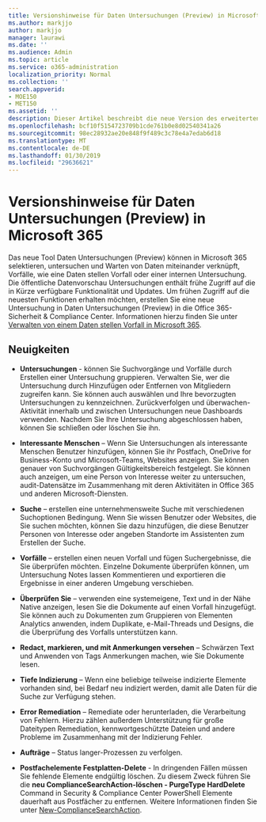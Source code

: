 ```yaml
---
title: Versionshinweise für Daten Untersuchungen (Preview) in Microsoft 365
ms.author: markjjo
author: markjjo
manager: laurawi
ms.date: ''
ms.audience: Admin
ms.topic: article
ms.service: o365-administration
localization_priority: Normal
ms.collection: ''
search.appverid:
- MOE150
- MET150
ms.assetid: ''
description: Dieser Artikel beschreibt die neue Version des erweiterten eDiscovery (Preview) in Microsoft 365.
ms.openlocfilehash: bcf10f5154723709b1cde761b0e8d02540341a26
ms.sourcegitcommit: 98ec28932ae20e848f9f489c3c78e4a7edab6d18
ms.translationtype: MT
ms.contentlocale: de-DE
ms.lasthandoff: 01/30/2019
ms.locfileid: "29636621"
---
```

# <a name="release-notes-for-data-investigations-preview-in-microsoft-365"></a>Versionshinweise für Daten Untersuchungen (Preview) in Microsoft 365

Das neue Tool Daten Untersuchungen (Preview) können in Microsoft 365 selektieren, untersuchen und Warten von Daten miteinander verknüpft, Vorfälle, wie eine Daten stellen Vorfall oder einer internen Untersuchung. Die öffentliche Datenvorschau Untersuchungen enthält frühe Zugriff auf die in Kürze verfügbare Funktionalität und Updates. Um frühen Zugriff auf die neuesten Funktionen erhalten möchten, erstellen Sie eine neue Untersuchung in Daten Untersuchungen (Preview) in die Office 365-Sicherheit & Compliance Center. Informationen hierzu finden Sie unter [Verwalten von einem Daten stellen Vorfall in Microsoft 365](manage-data-spillage-incidents.md).

## <a name="whats-new"></a>Neuigkeiten 

- **Untersuchungen** - können Sie Suchvorgänge und Vorfälle durch Erstellen einer Untersuchung gruppieren. Verwalten Sie, wer die Untersuchung durch Hinzufügen oder Entfernen von Mitgliedern zugreifen kann.  Sie können auch auswählen und Ihre bevorzugten Untersuchungen zu kennzeichnen. Zurückverfolgen und überwachen-Aktivität innerhalb und zwischen Untersuchungen neue Dashboards verwenden. Nachdem Sie Ihre Untersuchung abgeschlossen haben, können Sie schließen oder löschen Sie ihn.

- **Interessante Menschen** – Wenn Sie Untersuchungen als interessante Menschen Benutzer hinzufügen, können Sie ihr Postfach, OneDrive for Business-Konto und Microsoft-Teams, Websites anzeigen. Sie können genauer von Suchvorgängen Gültigkeitsbereich festgelegt. Sie können auch anzeigen, um eine Person von Interesse weiter zu untersuchen, audit-Datensätze im Zusammenhang mit deren Aktivitäten in Office 365 und anderen Microsoft-Diensten.

- **Suche** – erstellen eine unternehmensweite Suche mit verschiedenen Suchoptionen Bedingung. Wenn Sie wissen Benutzer oder Websites, die Sie suchen möchten, können Sie dazu hinzufügen, die diese Benutzer Personen von Interesse oder angeben Standorte im Assistenten zum Erstellen der Suche. 

- **Vorfälle** – erstellen einen neuen Vorfall und fügen Suchergebnisse, die Sie überprüfen möchten. Einzelne Dokumente überprüfen können, um Untersuchung Notes lassen Kommentieren und exportieren die Ergebnisse in einer anderen Umgebung verschieben. 

- **Überprüfen Sie** – verwenden eine systemeigene, Text und in der Nähe Native anzeigen, lesen Sie die Dokumente auf einen Vorfall hinzugefügt. Sie können auch zu Dokumenten zum Gruppieren von Elementen Analytics anwenden, indem Duplikate, e-Mail-Threads und Designs, die die Überprüfung des Vorfalls unterstützen kann. 

- **Redact, markieren, und mit Anmerkungen versehen** – Schwärzen Text und Anwenden von Tags Anmerkungen machen, wie Sie Dokumente lesen.
  
- **Tiefe Indizierung** – Wenn eine beliebige teilweise indizierte Elemente vorhanden sind, bei Bedarf neu indiziert werden, damit alle Daten für die Suche zur Verfügung stehen.

- **Error Remediation** – Remediate oder herunterladen, die Verarbeitung von Fehlern. Hierzu zählen außerdem Unterstützung für große Dateitypen Remediation, kennwortgeschützte Dateien und andere Probleme im Zusammenhang mit der Indizierung Fehler. 

- **Aufträge** – Status langer-Prozessen zu verfolgen.

- **Postfachelemente Festplatten-Delete** - In dringenden Fällen müssen Sie fehlende Elemente endgültig löschen. Zu diesem Zweck führen Sie die **neu ComplianceSearchAction-löschen - PurgeType HardDelete** Command in Security & Compliance Center PowerShell Elemente dauerhaft aus Postfächer zu entfernen. Weitere Informationen finden Sie unter [New-ComplianceSearchAction](https://docs.microsoft.com/powershell/module/exchange/policy-and-compliance-content-search/new-compliancesearchaction).
